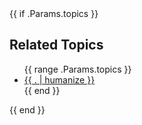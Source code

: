   <div class="widget">
	{{ if .Params.topics }}
	<h2>Related Topics</h2>
    <ul class="list-inline tag-list">
	  {{ range .Params.topics }}
      <li class="list-inline-item m-1"><a href="{{ "topics/" | relLangURL }}{{ . | urlize | lower }}">{{ . | humanize }}</a></li>
      {{ end }}
    </ul>
    {{ end }}
  </div>
